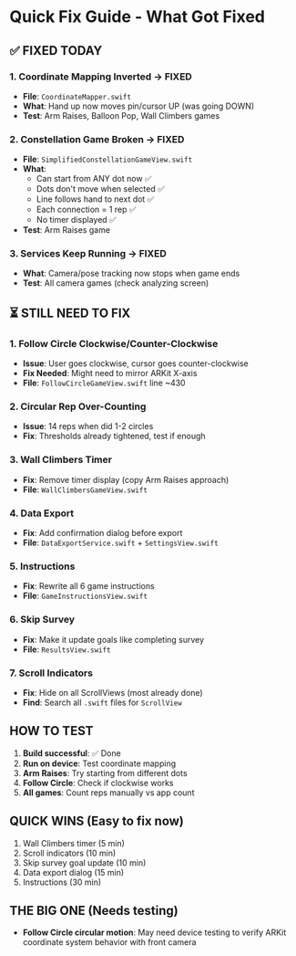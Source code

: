 # Quick Fix Guide - What Got Fixed

## ✅ FIXED TODAY

### 1. **Coordinate Mapping Inverted** → FIXED
- **File**: `CoordinateMapper.swift`
- **What**: Hand up now moves pin/cursor UP (was going DOWN)
- **Test**: Arm Raises, Balloon Pop, Wall Climbers games

### 2. **Constellation Game Broken** → FIXED  
- **File**: `SimplifiedConstellationGameView.swift`
- **What**:
  - Can start from ANY dot now ✅
  - Dots don't move when selected ✅  
  - Line follows hand to next dot ✅
  - Each connection = 1 rep ✅
  - No timer displayed ✅
- **Test**: Arm Raises game

### 3. **Services Keep Running** → FIXED
- **What**: Camera/pose tracking now stops when game ends
- **Test**: All camera games (check analyzing screen)

## ⏳ STILL NEED TO FIX

### 1. Follow Circle Clockwise/Counter-Clockwise
- **Issue**: User goes clockwise, cursor goes counter-clockwise
- **Fix Needed**: Might need to mirror ARKit X-axis
- **File**: `FollowCircleGameView.swift` line ~430

### 2. Circular Rep Over-Counting  
- **Issue**: 14 reps when did 1-2 circles
- **Fix**: Thresholds already tightened, test if enough

### 3. Wall Climbers Timer
- **Fix**: Remove timer display (copy Arm Raises approach)
- **File**: `WallClimbersGameView.swift`

### 4. Data Export  
- **Fix**: Add confirmation dialog before export
- **File**: `DataExportService.swift` + `SettingsView.swift`

### 5. Instructions
- **Fix**: Rewrite all 6 game instructions
- **File**: `GameInstructionsView.swift`

### 6. Skip Survey
- **Fix**: Make it update goals like completing survey
- **File**: `ResultsView.swift`

### 7. Scroll Indicators
- **Fix**: Hide on all ScrollViews (most already done)
- **Find**: Search all `.swift` files for `ScrollView`

## HOW TO TEST

1. **Build successful**: ✅ Done
2. **Run on device**: Test coordinate mapping
3. **Arm Raises**: Try starting from different dots
4. **Follow Circle**: Check if clockwise works
5. **All games**: Count reps manually vs app count

## QUICK WINS (Easy to fix now)

1. Wall Climbers timer (5 min)
2. Scroll indicators (10 min)  
3. Skip survey goal update (10 min)
4. Data export dialog (15 min)
5. Instructions (30 min)

## THE BIG ONE (Needs testing)

- **Follow Circle circular motion**: May need device testing to verify ARKit coordinate system behavior with front camera

